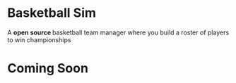 # Basketball Sim
 A <b> open source </b> basketball team manager where you build a roster of players to win championships

<h1> Coming Soon </h1>
